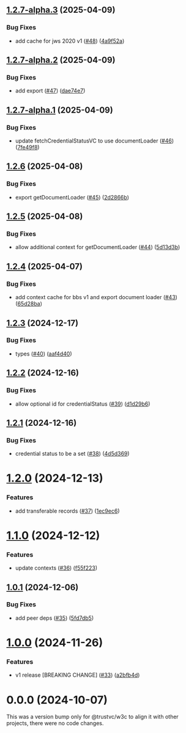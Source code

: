 ## [1.2.7-alpha.3](https://github.com/TrustVC/w3c/compare/@trustvc/w3c@1.2.7-alpha.2...@trustvc/w3c@1.2.7-alpha.3) (2025-04-09)


### Bug Fixes

* add cache for jws 2020 v1 ([#48](https://github.com/TrustVC/w3c/issues/48)) ([4a9f52a](https://github.com/TrustVC/w3c/commit/4a9f52a823e5836454c65239916fa5807c9d0be1))

## [1.2.7-alpha.2](https://github.com/TrustVC/w3c/compare/@trustvc/w3c@1.2.7-alpha.1...@trustvc/w3c@1.2.7-alpha.2) (2025-04-09)


### Bug Fixes

* add export ([#47](https://github.com/TrustVC/w3c/issues/47)) ([dae74e7](https://github.com/TrustVC/w3c/commit/dae74e779e8f26dcd84f63e9baea905d2eca91fc))

## [1.2.7-alpha.1](https://github.com/TrustVC/w3c/compare/@trustvc/w3c@1.2.6...@trustvc/w3c@1.2.7-alpha.1) (2025-04-09)


### Bug Fixes

* update fetchCredentialStatusVC to use documentLoader ([#46](https://github.com/TrustVC/w3c/issues/46)) ([7fe49f8](https://github.com/TrustVC/w3c/commit/7fe49f8e5a01cf36f4fdd87bccd72f87554a9072))

## [1.2.6](https://github.com/TrustVC/w3c/compare/@trustvc/w3c@1.2.5...@trustvc/w3c@1.2.6) (2025-04-08)


### Bug Fixes

* export getDocumentLoader ([#45](https://github.com/TrustVC/w3c/issues/45)) ([2d2866b](https://github.com/TrustVC/w3c/commit/2d2866b81514ce44a477a6f127c1a7329df58f61))

## [1.2.5](https://github.com/TrustVC/w3c/compare/@trustvc/w3c@1.2.4...@trustvc/w3c@1.2.5) (2025-04-08)


### Bug Fixes

* allow additional context for getDocumentLoader ([#44](https://github.com/TrustVC/w3c/issues/44)) ([5d13d3b](https://github.com/TrustVC/w3c/commit/5d13d3b75eda8a6e8e071515b101b1d69333807a))

## [1.2.4](https://github.com/TrustVC/w3c/compare/@trustvc/w3c@1.2.3...@trustvc/w3c@1.2.4) (2025-04-07)


### Bug Fixes

* add context cache for bbs v1 and export document loader ([#43](https://github.com/TrustVC/w3c/issues/43)) ([65d28ba](https://github.com/TrustVC/w3c/commit/65d28bab684344fe325a1c636fb99c77242d3e72))

## [1.2.3](https://github.com/TrustVC/w3c/compare/@trustvc/w3c@1.2.2...@trustvc/w3c@1.2.3) (2024-12-17)


### Bug Fixes

* types ([#40](https://github.com/TrustVC/w3c/issues/40)) ([aaf4d40](https://github.com/TrustVC/w3c/commit/aaf4d40a7d2551f96adf7cb7e0b68bfeba12c795))

## [1.2.2](https://github.com/TrustVC/w3c/compare/@trustvc/w3c@1.2.1...@trustvc/w3c@1.2.2) (2024-12-16)


### Bug Fixes

* allow optional id for credentialStatus ([#39](https://github.com/TrustVC/w3c/issues/39)) ([d1d29b6](https://github.com/TrustVC/w3c/commit/d1d29b6d7b8fc5f1ed5fb5becc223bc6943b1bcf))

## [1.2.1](https://github.com/TrustVC/w3c/compare/@trustvc/w3c@1.2.0...@trustvc/w3c@1.2.1) (2024-12-16)


### Bug Fixes

* credential status to be a set ([#38](https://github.com/TrustVC/w3c/issues/38)) ([4d5d369](https://github.com/TrustVC/w3c/commit/4d5d3696d45c82e77bdf6458cccdb132fbbe20d5))

# [1.2.0](https://github.com/TrustVC/w3c/compare/@trustvc/w3c@1.1.0...@trustvc/w3c@1.2.0) (2024-12-13)


### Features

* add transferable records ([#37](https://github.com/TrustVC/w3c/issues/37)) ([1ec9ec6](https://github.com/TrustVC/w3c/commit/1ec9ec634c9a4824a895ab03233904411a19883c))

# [1.1.0](https://github.com/TrustVC/w3c/compare/@trustvc/w3c@1.0.1...@trustvc/w3c@1.1.0) (2024-12-12)


### Features

* update contexts ([#36](https://github.com/TrustVC/w3c/issues/36)) ([f55f223](https://github.com/TrustVC/w3c/commit/f55f22329caa8e4b61b5fb642defdc5523edce6a))

## [1.0.1](https://github.com/TrustVC/w3c/compare/@trustvc/w3c@1.0.0...@trustvc/w3c@1.0.1) (2024-12-06)


### Bug Fixes

* add peer deps ([#35](https://github.com/TrustVC/w3c/issues/35)) ([5fd7db5](https://github.com/TrustVC/w3c/commit/5fd7db5c40c6803a4f5d5ab28b2b15499e0a5ee7))

# [1.0.0](https://github.com/TrustVC/w3c/compare/@trustvc/w3c@0.0.0...@trustvc/w3c@1.0.0) (2024-11-26)


### Features

* v1 release [BREAKING CHANGE] ([#33](https://github.com/TrustVC/w3c/issues/33)) ([a2bfb4d](https://github.com/TrustVC/w3c/commit/a2bfb4d8c2ae2582c1ed8a992ea262b0a2fd1353))

# 0.0.0 (2024-10-07)

This was a version bump only for @trustvc/w3c to align it with other projects, there were no code changes.
